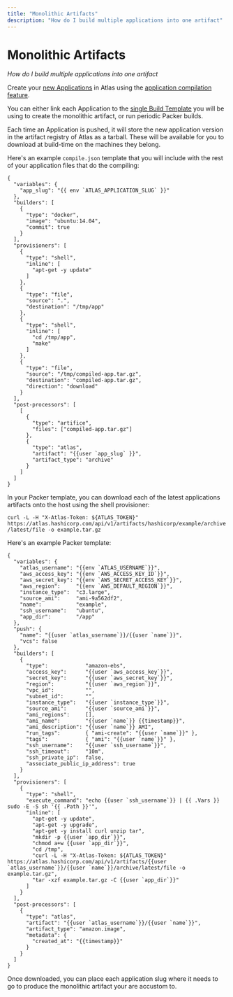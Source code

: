 ```yaml
---
title: "Monolithic Artifacts"
description: "How do I build multiple applications into one artifact"
---
```


# Monolithic Artifacts

*How do I build multiple applications into one artifact*


Create your [new Applications](https://atlas.hashicorp.com/applications/new) in Atlas using the [application compilation feature](https://atlas.hashicorp.com/help/applications/compilation).

You can either link each Application to the [single Build Template](https://atlas.hashicorp.com/builds/new) you will be using to create the monolithic artifact, or run periodic Packer builds.

Each time an Application is pushed, it will store the new application version in the artifact registry of Atlas as a tarball. These will be available for you to download at build-time on the machines they belong.

Here's an example `compile.json` template that you will include with the rest of your application files that do the compiling:


    {
      "variables": {
        "app_slug": "{{ env `ATLAS_APPLICATION_SLUG` }}"
      },
      "builders": [
        {
          "type": "docker",
          "image": "ubuntu:14.04",
          "commit": true
        }
      ],
      "provisioners": [
        {
          "type": "shell",
          "inline": [
            "apt-get -y update"
          ]
        },
        {
          "type": "file",
          "source": ".",
          "destination": "/tmp/app"
        },
        {
          "type": "shell",
          "inline": [
            "cd /tmp/app",
            "make"
          ]
        },
        {
          "type": "file",
          "source": "/tmp/compiled-app.tar.gz",
          "destination": "compiled-app.tar.gz",
          "direction": "download"
        }
      ],
      "post-processors": [
        [
          {
            "type": "artifice",
            "files": ["compiled-app.tar.gz"]
          },
          {
            "type": "atlas",
            "artifact": "{{user `app_slug` }}",
            "artifact_type": "archive"
          }
        ]
      ]
    }


In your Packer template, you can download each of the latest applications artifacts onto the host using the shell provisioner:


```curl -L -H "X-Atlas-Token: ${ATLAS_TOKEN}" https://atlas.hashicorp.com/api/v1/artifacts/hashicorp/example/archive/latest/file -o example.tar.gz```


Here's an example Packer template:


    {
      "variables": {
        "atlas_username": "{{env `ATLAS_USERNAME`}}",
        "aws_access_key": "{{env `AWS_ACCESS_KEY_ID`}}",
        "aws_secret_key": "{{env `AWS_SECRET_ACCESS_KEY`}}",
        "aws_region":     "{{env `AWS_DEFAULT_REGION`}}",
        "instance_type":  "c3.large",
        "source_ami":     "ami-9a562df2",
        "name":           "example",
        "ssh_username":   "ubuntu",
        "app_dir":        "/app"
      },
      "push": {
        "name": "{{user `atlas_username`}}/{{user `name`}}",
        "vcs": false
      },
      "builders": [
        {
          "type":            "amazon-ebs",
          "access_key":      "{{user `aws_access_key`}}",
          "secret_key":      "{{user `aws_secret_key`}}",
          "region":          "{{user `aws_region`}}",
          "vpc_id":          "",
          "subnet_id":       "",
          "instance_type":   "{{user `instance_type`}}",
          "source_ami":      "{{user `source_ami`}}",
          "ami_regions":     [],
          "ami_name":        "{{user `name`}} {{timestamp}}",
          "ami_description": "{{user `name`}} AMI",
          "run_tags":        { "ami-create": "{{user `name`}}" },
          "tags":            { "ami": "{{user `name`}}" },
          "ssh_username":    "{{user `ssh_username`}}",
          "ssh_timeout":     "10m",
          "ssh_private_ip":  false,
          "associate_public_ip_address": true
        }
      ],
      "provisioners": [
        {
          "type": "shell",
          "execute_command": "echo {{user `ssh_username`}} | {{ .Vars }} sudo -E -S sh '{{ .Path }}'",
          "inline": [
            "apt-get -y update",
            "apt-get -y upgrade",
            "apt-get -y install curl unzip tar",
            "mkdir -p {{user `app_dir`}}",
            "chmod a+w {{user `app_dir`}}",
            "cd /tmp",
            "curl -L -H "X-Atlas-Token: ${ATLAS_TOKEN}" https://atlas.hashicorp.com/api/v1/artifacts/{{user `atlas_username`}}/{{user `name`}}/archive/latest/file -o example.tar.gz",
            "tar -xzf example.tar.gz -C {{user `app_dir`}}"
          ]
        }
      ],
      "post-processors": [
        {
          "type": "atlas",
          "artifact": "{{user `atlas_username`}}/{{user `name`}}",
          "artifact_type": "amazon.image",
          "metadata": {
            "created_at": "{{timestamp}}"
          }
        }
      ]
    }

Once downloaded, you can place each application slug where it needs to go to produce the monolithic artifact your are accustom to.
